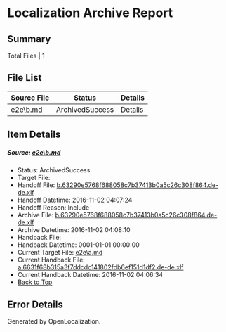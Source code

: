 # <a name='report-top'></a> Localization Archive Report

## Summary
 Total Files | 1

## File List
 Source File | Status | Details 
 ----------- | ------ | ------- 
 [e2e\b.md](https://github.com/OpenLocalizationTestOrg/ol-test0/blob/bfb26d106b33d9a0ee8e4744d1e60dff9af30bb1/e2e/b.md) | ArchivedSuccess | [Details](#507c14cd79ae1ba5cee5ebbca1d8e86f8011e2822)

## Item Details
##### <a name='507c14cd79ae1ba5cee5ebbca1d8e86f8011e2822'></a> Source: [e2e\b.md](https://github.com/OpenLocalizationTestOrg/ol-test0/blob/bfb26d106b33d9a0ee8e4744d1e60dff9af30bb1/e2e/b.md)
* Status: ArchivedSuccess
* Target File: 
* Handoff File: [b.63290e5768f688058c7b37413b0a5c26c308f864.de-de.xlf](https://github.com/OpenLocalizationTestOrg/ol-test0-handoff/blob/2288ab2b68bf247149cfdc8ffcf984fc78180572/ol-handoff/OpenLocalizationTestOrg/ol-test0-dede/yufeih/ht/b.63290e5768f688058c7b37413b0a5c26c308f864.de-de.xlf)
* Handoff Datetime: 2016-11-02 04:07:24
* Handoff Reason: Include
* Archive File: [b.63290e5768f688058c7b37413b0a5c26c308f864.de-de.xlf](https://github.com/OpenLocalizationTestOrg/ol-test0-handoff/blob/b3f738bf34e501ea0ab5fdfb1dbbf993ff4746d2/ol-archive/OpenLocalizationTestOrg/ol-test0-dede/yufeih/ht/b.63290e5768f688058c7b37413b0a5c26c308f864.de-de.xlf)
* Archive Datetime: 2016-11-02 04:08:10
* Handback File: 
* Handback Datetime: 0001-01-01 00:00:00
* Current Target File: [e2e\a.md](https://github.com/OpenLocalizationTestOrg/ol-test0-dede/blob/b32018d3b98e7a609c3133a09f38734fc3bae698/e2e/a.md)
* Current Handback File: [a.6631f68b315a3f7ddcdc141802fdb6ef151d1df2.de-de.xlf](https://github.com/OpenLocalizationTestOrg/ol-test0-handback/blob/b5f950e371325a2f6983c3273e0508c73ed98d73/ol-handback/OpenLocalizationTestOrg/ol-test0-dede/yufeih/ht/a.6631f68b315a3f7ddcdc141802fdb6ef151d1df2.de-de.xlf)
* Current Handback Datetime: 2016-11-02 04:06:34
* [Back to Top](#report-top)


## Error Details

Generated by OpenLocalization.
